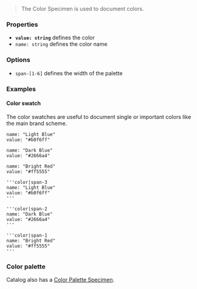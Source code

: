 > The Color Specimen is used to document colors.

### Properties

- __`value: string`__ defines the color
- `name: string` defines the color name

### Options

- `span-[1-6]` defines the width of the palette


### Examples

#### Color swatch

The color swatches are useful to document single or important colors like the main brand scheme.

```color|span-3
name: "Light Blue"
value: "#b0f6ff"
```

```color|span-2
name: "Dark Blue"
value: "#2666a4"
```

```color|span-1
name: "Bright Red"
value: "#ff5555"
```

```code|lang-javascript
'''color|span-3
name: "Light Blue"
value: "#b0f6ff"
'''

'''color|span-2
name: "Dark Blue"
value: "#2666a4"
'''

'''color|span-1
name: "Bright Red"
value: "#ff5555"
'''
```


### Color palette

Catalog also has a [Color Palette Specimen](#/color-palette).
